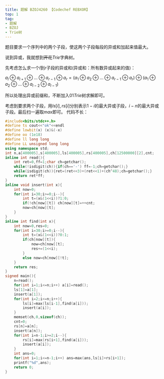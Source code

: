 ```yaml
---
title: 题解 BZOJ4260 【Codechef REBXOR】
top: 1
tag: 
- 题解
- BZOJ
- Trie树
---
```

题目要求一个序列中的两个子段，使这两个子段每段的异或和加起来值最大。

说到异或，我就想到~~开花~~$Trie$字典树。

先考虑怎么求一个$l$到$r$子段的异或和$($异或和：所有数异或起来的值$)$：

$a_l\oplus a_{l+1}\oplus...\oplus a_{r-1} \oplus a_{r}=(a_1\oplus a_2\oplus...\oplus a_{r-1} \oplus a_{r})\oplus(a_1\oplus a_2\oplus...\oplus a_{l-2} \oplus a_{l-1})$

所以处理出异或前缀和，不断加入$01Trie$树求解即可。

考虑到要求两个子段，用$ls[i],rs[i]$分别表示$1-i$的最大异或子段，$i-n$的最大异或子段。最后扫一遍取$max$即可。
代码不长：
```cpp
#include<bits/stdc++.h>
#define ts cout<<"ok"<<endl
#define lowbit(x) (x)&(-x)
#define oo (1e18)
#define ll long long
#define LL unsigned long long
using namespace std;
int n,a[400005],s[400005],ls[400005],rs[400005],ch[12500000][2],cnt;
inline int read(){
    int ret=0,ff=1;char ch=getchar();
    while(!isdigit(ch)){if(ch=='-') ff=-1;ch=getchar();}
    while(isdigit(ch)){ret=(ret<<3)+(ret<<1)+(ch^48);ch=getchar();}
    return ret*ff;
}
inline void insert(int x){
    int now=0;
    for(int i=30;i>=0;i--){
        int t=(x&(1<<i))?1:0;
        if(!ch[now][t]) ch[now][t]=++cnt;
        now=ch[now][t];
    }
}
inline int find(int x){
    int now=0,res=0;
    for(int i=30;i>=0;i--){
        int t=(x&(1<<i))?0:1;
        if(ch[now][t]){
            now=ch[now][t];
            res+=(1<<i);
        }
        else now=ch[now][!t];
    }
    return res;
}
signed main(){
    n=read();
    for(int i=1;i<=n;i++) a[i]=read();
    ls[1]=a[1];
    insert(a[1]);
    for(int i=2;i<=n;i++){
        ls[i]=max(ls[i-1],find(a[i]));
        insert(a[i]);
    }
    memset(ch,0,sizeof(ch));
    cnt=0;
    rs[n]=a[n];
    insert(a[n]);
    for(int i=n-1;i>=2;i--){
        rs[i]=max(rs[i+1],find(a[i]));
        insert(a[i]);
    }
    int ans=0;
    for(int i=1;i<=n-1;i++) ans=max(ans,ls[i]+rs[i+1]);
    printf("%d",ans);
    return 0;
}
```